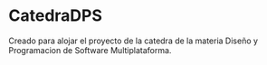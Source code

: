# CatedraDPS
Creado para alojar el proyecto de la catedra de la materia Diseño y Programacion de Software Multiplataforma.
